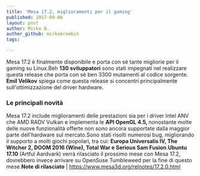 ```yaml
---
title: 'Mesa 17.2, miglioramenti per il gaming'
published: 2017-09-06
layout: post
author: Mirko B.
author_github: mirkobrombin
tags:

---
```

Mesa 17.2 è finalmente disponibile e porta con sè tante migliorie per il gaming su Linux.Beh <b>130 sviluppatori</b> sono stati impegnati nel realizzare questa release che porta con sè ben 3300 mutamenti al codice sorgente. <b>Emil Velikov</b> spiega come questa release si concentri principalmente sull'ottimizzazione del driver hardware.<h3>Le principali novità</h3>Mesa 17.2 include miglioramenti delle prestazioni sia per i driver Intel ANV che AMD RADV Vulkan e implementa le <b>API OpenGL 4.5, </b>nonostante molte delle nuove funzionalità offerte non sono ancora supportate dalla maggior parte dell'hardware sul mercato.Sono stati risolti numerosi bug, migliorando il supporto a molti giochi popolari, tra cui: <b>Europa Universalis IV, The Witcher 2, DOOM 2016 (Wine), Total War e Serious Sam Fusion</b>.<b>Ubuntu 17.10</b> (Artful Aardvark) verrà rilasciato il prossimo mese con Mesa 17.2, dovrebbero invece arrivare su OpenSuse Tumbleweed per la fine di questo mese.<b>Note di rilasciato</b> | <a href="https://www.mesa3d.org/relnotes/17.2.0.html">https://www.mesa3d.org/relnotes/17.2.0.html</a>